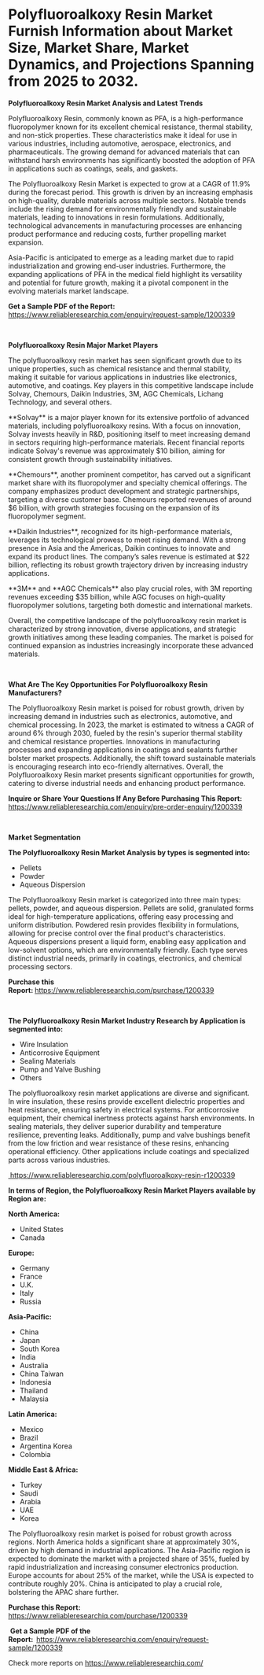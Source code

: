 <p><h1>Polyfluoroalkoxy Resin Market Furnish Information about Market Size, Market Share, Market Dynamics, and Projections Spanning from 2025 to 2032.</h1></p><p><strong>Polyfluoroalkoxy Resin Market Analysis and Latest Trends</strong></p>
<p><p>Polyfluoroalkoxy Resin, commonly known as PFA, is a high-performance fluoropolymer known for its excellent chemical resistance, thermal stability, and non-stick properties. These characteristics make it ideal for use in various industries, including automotive, aerospace, electronics, and pharmaceuticals. The growing demand for advanced materials that can withstand harsh environments has significantly boosted the adoption of PFA in applications such as coatings, seals, and gaskets.</p><p>The Polyfluoroalkoxy Resin Market is expected to grow at a CAGR of 11.9% during the forecast period. This growth is driven by an increasing emphasis on high-quality, durable materials across multiple sectors. Notable trends include the rising demand for environmentally friendly and sustainable materials, leading to innovations in resin formulations. Additionally, technological advancements in manufacturing processes are enhancing product performance and reducing costs, further propelling market expansion. </p><p>Asia-Pacific is anticipated to emerge as a leading market due to rapid industrialization and growing end-user industries. Furthermore, the expanding applications of PFA in the medical field highlight its versatility and potential for future growth, making it a pivotal component in the evolving materials market landscape.</p></p>
<p><strong>Get a Sample PDF of the Report:&nbsp;</strong> <a href="https://www.reliableresearchiq.com/enquiry/request-sample/1200339?utm_campaign=3076&utm_medium=2&utm_source=Github&utm_content=ia&utm_term=02042025&utm_id=polyfluoroalkoxy-resin">https://www.reliableresearchiq.com/enquiry/request-sample/1200339</a></p>
<p>&nbsp;</p>
<p><strong>Polyfluoroalkoxy Resin Major Market Players</strong></p>
<p><p>The polyfluoroalkoxy resin market has seen significant growth due to its unique properties, such as chemical resistance and thermal stability, making it suitable for various applications in industries like electronics, automotive, and coatings. Key players in this competitive landscape include Solvay, Chemours, Daikin Industries, 3M, AGC Chemicals, Lichang Technology, and several others.</p><p>**Solvay** is a major player known for its extensive portfolio of advanced materials, including polyfluoroalkoxy resins. With a focus on innovation, Solvay invests heavily in R&D, positioning itself to meet increasing demand in sectors requiring high-performance materials. Recent financial reports indicate Solvay's revenue was approximately $10 billion, aiming for consistent growth through sustainability initiatives.</p><p>**Chemours**, another prominent competitor, has carved out a significant market share with its fluoropolymer and specialty chemical offerings. The company emphasizes product development and strategic partnerships, targeting a diverse customer base. Chemours reported revenues of around $6 billion, with growth strategies focusing on the expansion of its fluoropolymer segment.</p><p>**Daikin Industries**, recognized for its high-performance materials, leverages its technological prowess to meet rising demand. With a strong presence in Asia and the Americas, Daikin continues to innovate and expand its product lines. The company’s sales revenue is estimated at $22 billion, reflecting its robust growth trajectory driven by increasing industry applications.</p><p>**3M** and **AGC Chemicals** also play crucial roles, with 3M reporting revenues exceeding $35 billion, while AGC focuses on high-quality fluoropolymer solutions, targeting both domestic and international markets.</p><p>Overall, the competitive landscape of the polyfluoroalkoxy resin market is characterized by strong innovation, diverse applications, and strategic growth initiatives among these leading companies. The market is poised for continued expansion as industries increasingly incorporate these advanced materials.</p></p>
<p>&nbsp;</p>
<p><strong>What Are The Key Opportunities For Polyfluoroalkoxy Resin Manufacturers?</strong></p>
<p><p>The Polyfluoroalkoxy Resin market is poised for robust growth, driven by increasing demand in industries such as electronics, automotive, and chemical processing. In 2023, the market is estimated to witness a CAGR of around 6% through 2030, fueled by the resin's superior thermal stability and chemical resistance properties. Innovations in manufacturing processes and expanding applications in coatings and sealants further bolster market prospects. Additionally, the shift toward sustainable materials is encouraging research into eco-friendly alternatives. Overall, the Polyfluoroalkoxy Resin market presents significant opportunities for growth, catering to diverse industrial needs and enhancing product performance.</p></p>
<p><strong>Inquire or Share Your Questions If Any Before Purchasing This Report:</strong> <a href="https://www.reliableresearchiq.com/enquiry/pre-order-enquiry/1200339?utm_campaign=3076&utm_medium=2&utm_source=Github&utm_content=ia&utm_term=02042025&utm_id=polyfluoroalkoxy-resin">https://www.reliableresearchiq.com/enquiry/pre-order-enquiry/1200339</a></p>
<p>&nbsp;</p>
<p><strong>Market Segmentation</strong></p>
<p><strong>The Polyfluoroalkoxy Resin Market Analysis by types is segmented into:</strong></p>
<p><ul><li>Pellets</li><li>Powder</li><li>Aqueous Dispersion</li></ul></p>
<p><p>The Polyfluoroalkoxy Resin market is categorized into three main types: pellets, powder, and aqueous dispersion. Pellets are solid, granulated forms ideal for high-temperature applications, offering easy processing and uniform distribution. Powdered resin provides flexibility in formulations, allowing for precise control over the final product's characteristics. Aqueous dispersions present a liquid form, enabling easy application and low-solvent options, which are environmentally friendly. Each type serves distinct industrial needs, primarily in coatings, electronics, and chemical processing sectors.</p></p>
<p><strong>Purchase this Report:&nbsp;</strong><a href="https://www.reliableresearchiq.com/purchase/1200339?utm_campaign=3076&utm_medium=2&utm_source=Github&utm_content=ia&utm_term=02042025&utm_id=polyfluoroalkoxy-resin">https://www.reliableresearchiq.com/purchase/1200339</a></p>
<p>&nbsp;</p>
<p><strong>The Polyfluoroalkoxy Resin Market Industry Research by Application is segmented into:</strong></p>
<p><ul><li>Wire Insulation</li><li>Anticorrosive Equipment</li><li>Sealing Materials</li><li>Pump and Valve Bushing</li><li>Others</li></ul></p>
<p><p>The polyfluoroalkoxy resin market applications are diverse and significant. In wire insulation, these resins provide excellent dielectric properties and heat resistance, ensuring safety in electrical systems. For anticorrosive equipment, their chemical inertness protects against harsh environments. In sealing materials, they deliver superior durability and temperature resilience, preventing leaks. Additionally, pump and valve bushings benefit from the low friction and wear resistance of these resins, enhancing operational efficiency. Other applications include coatings and specialized parts across various industries.</p></p>
<p><a href="https://www.reliableresearchiq.com/polyfluoroalkoxy-resin-r1200339?utm_campaign=3076&utm_medium=2&utm_source=Github&utm_content=ia&utm_term=02042025&utm_id=polyfluoroalkoxy-resin">&nbsp;https://www.reliableresearchiq.com/polyfluoroalkoxy-resin-r1200339</a></p>
<p><strong>In terms of Region, the Polyfluoroalkoxy Resin Market Players available by Region are:</strong></p>
<p>
    <p> <strong> North America: </strong>
        <ul>
            <li>United States</li>
            <li>Canada</li>
        </ul>
        </p> 
    <p> <strong> Europe: </strong>
        <ul>
            <li>Germany</li>
            <li>France</li>
            <li>U.K.</li>
            <li>Italy</li>
            <li>Russia</li>
        </ul>
        </p> 
    <p> <strong> Asia-Pacific: </strong>
        <ul>
            <li>China</li>
            <li>Japan</li>
            <li>South Korea</li>
            <li>India</li>
            <li>Australia</li>
            <li>China Taiwan</li>
            <li>Indonesia</li>
            <li>Thailand</li>
            <li>Malaysia</li>
        </ul>
        </p> 
    <p> <strong> Latin America: </strong>
        <ul>
            <li>Mexico</li>
            <li>Brazil</li>
            <li>Argentina Korea</li>
            <li>Colombia</li>
        </ul>
        </p> 
    <p> <strong> Middle East & Africa: </strong>
        <ul>
            <li>Turkey</li>
            <li>Saudi</li>
            <li>Arabia</li>
            <li>UAE</li>
            <li>Korea</li>
        </ul>
    </p>
    </p>
<p><p>The Polyfluoroalkoxy resin market is poised for robust growth across regions. North America holds a significant share at approximately 30%, driven by high demand in industrial applications. The Asia-Pacific region is expected to dominate the market with a projected share of 35%, fueled by rapid industrialization and increasing consumer electronics production. Europe accounts for about 25% of the market, while the USA is expected to contribute roughly 20%. China is anticipated to play a crucial role, bolstering the APAC share further.</p></p>
<p><strong>Purchase this Report: </strong><a href="https://www.reliableresearchiq.com/purchase/1200339?utm_campaign=3076&utm_medium=2&utm_source=Github&utm_content=ia&utm_term=02042025&utm_id=polyfluoroalkoxy-resin">https://www.reliableresearchiq.com/purchase/1200339</a></p>
<p>&nbsp;<strong>Get a Sample PDF of the Report:&nbsp;&nbsp;</strong><a href="https://www.reliableresearchiq.com/enquiry/request-sample/1200339?utm_campaign=3076&utm_medium=2&utm_source=Github&utm_content=ia&utm_term=02042025&utm_id=polyfluoroalkoxy-resin">https://www.reliableresearchiq.com/enquiry/request-sample/1200339</a></p>
<p><strong></strong></p>
<p>Check more reports on <a href="https://www.reliableresearchiq.com/?utm_campaign=3076&utm_medium=2&utm_source=Github&utm_content=ia&utm_term=02042025&utm_id=polyfluoroalkoxy-resin">https://www.reliableresearchiq.com/</a></p>